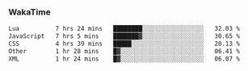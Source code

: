 ### WakaTime

<!--START_SECTION:waka-->

```txt
Lua          7 hrs 24 mins   ████████░░░░░░░░░░░░░░░░░   32.03 %
JavaScript   7 hrs 5 mins    ███████▓░░░░░░░░░░░░░░░░░   30.65 %
CSS          4 hrs 39 mins   █████░░░░░░░░░░░░░░░░░░░░   20.13 %
Other        1 hr 28 mins    █▓░░░░░░░░░░░░░░░░░░░░░░░   06.41 %
XML          1 hr 24 mins    █▓░░░░░░░░░░░░░░░░░░░░░░░   06.07 %
```

<!--END_SECTION:waka-->
